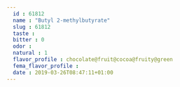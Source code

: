 ```yaml
---
  id : 61812
  name : "Butyl 2-methylbutyrate"
  slug : 61812
  taste : 
  bitter : 0
  odor : 
  natural : 1
  flavor_profile : chocolate@fruit@cocoa@fruity@green
  fema_flavor_profile : 
  date : 2019-03-26T08:47:11+01:00
---
```



